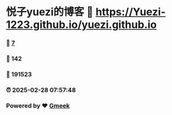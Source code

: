# 悦子yuezi的博客 :link: https://Yuezi-1223.github.io/yuezi.github.io 
### :page_facing_up: [7](https://Yuezi-1223.github.io/yuezi.github.io/tag.html) 
### :speech_balloon: 142 
### :hibiscus: 191523 
### :alarm_clock: 2025-02-28 07:57:48 
### Powered by :heart: [Gmeek](https://github.com/Meekdai/Gmeek)
